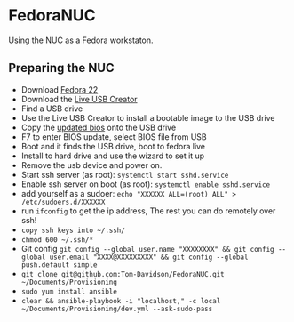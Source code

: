 # FedoraNUC
Using the NUC as a Fedora workstaton.

## Preparing the NUC
 * Download [Fedora 22](https://download.fedoraproject.org/pub/fedora/linux/releases/22/Workstation/x86_64/iso/Fedora-Live-Workstation-x86_64-22-3.iso)
 * Download the [Live USB Creator](https://fedorahosted.org/liveusb-creator/)
 * Find a USB drive
 * Use the Live USB Creator to install a bootable image to the USB drive
 * Copy the [updated bios](wy0035.bio) onto the USB drive
 * F7 to enter BIOS update, select BIOS file from USB
 * Boot and it finds the USB drive, boot to fedora live
 * Install to hard drive and use the wizard to set it up
 * Remove the usb device and power on.
 * Start ssh server (as root): `systemctl start sshd.service`
 * Enable ssh server on boot (as root): `systemctl enable sshd.service`
 * add yourself as a sudoer: `echo "XXXXXX ALL=(root) ALL" > /etc/sudoers.d/XXXXXX`
 * run `ifconfig` to get the ip address, The rest you can do remotely over ssh!
 * `copy ssh keys into ~/.ssh/`
 * `chmod 600 ~/.ssh/*`
 * Git config `git config --global user.name "XXXXXXXX" && git config --global user.email "XXXX@XXXXXXXXX" && git config --global push.default simple`
 * `git clone git@github.com:Tom-Davidson/FedoraNUC.git ~/Documents/Provisioning`
 * `sudo yum install ansible`
 * `clear && ansible-playbook -i "localhost," -c local ~/Documents/Provisioning/dev.yml --ask-sudo-pass`
